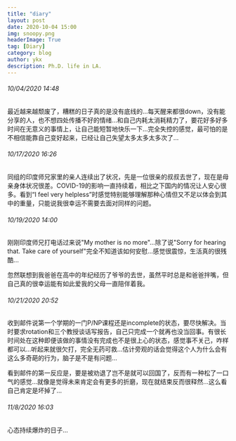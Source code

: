 ```yaml
---
title: "diary"
layout: post
date: 2020-10-04 15:00
img: snoopy.png
headerImage: True
tag: [Diary]
category: blog
author: ykx
description: Ph.D. life in LA.
---
```


###### 10/04/2020 14:48

最近越来越颓废了，糟糕的日子真的是没有底线的...每天醒来都很down，没有能分享的人，也不想四处传播不好的情绪...和自己内耗太消耗精力了，要花好多好多时间在无意义的事情上，让自己能短暂地快乐一下...完全失控的感觉，最可怕的是不相信能靠自己变好起来，已经让自己失望太多太多太多次了...

###### 10/17/2020 16:26

同组的印度师兄家里的亲人连续出了状况，先是一位很亲的叔叔去世了，现在是母亲身体状况很差。COVID-19的影响一直持续着，相比之下国内的情况让人安心很多。看到“I feel very helpless”时感觉特别能够理解那种心情但又不足以体会到其中的重量，只能说我很幸运不需要去面对同样的问题。

###### 10/19/2020 14:00

刚刚印度师兄打电话过来说"My mother is no more"...除了说"Sorry for hearing that. Take care of yourself"完全不知道该如何安慰...感觉很震惊，生活真的很残酷...

忽然联想到我爸爸在高中的年纪经历了爷爷的去世，虽然平时总是和爸爸拌嘴，但自己真的很幸运能有如此爱我的父母一直陪伴着我。

###### 10/21/2020 20:52

收到邮件说第一个学期的一门P/NP课程还是incomplete的状态，要尽快解决。当时要求rotation和三个教授谈话写报告，自己只完成一个就再也没当回事。有很长时间处在这种即便该做的事情没有完成也不是很上心的状态，感觉事不关己，咋样都可以...听起来就很欠打，完全无药可救...估计旁观的话会觉得这个人为什么会有这么多奇葩的行为，脑子是不是有问题...

看到邮件的第一反应是，要是被劝退了岂不是就可以回国了，反而有一种松了一口气的感觉...就像是觉得未来肯定会有更多的折磨，现在就结束反而很释然...这么看自己肯定是坏掉了...

###### 11/8/2020 16:03

心态持续爆炸的日子...